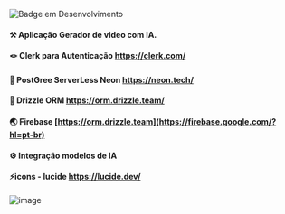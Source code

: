 ![Badge em Desenvolvimento](http://img.shields.io/static/v1?label=STATUS&message=EM%20DESENVOLVIMENTO&color=GREEN&style=for-the-badge)

#### ⚒️ Aplicação Gerador de video com IA. <br>
#### 🪢 Clerk para Autenticação https://clerk.com/ <br>
#### 🔦 PostGree ServerLess Neon https://neon.tech/ <br>
#### 🎡 Drizzle ORM https://orm.drizzle.team/ <br>
#### 🌏 Firebase [https://orm.drizzle.team](https://firebase.google.com/?hl=pt-br) <br>
#### ⚙️ Integração modelos de IA <br>
#### ⚡icons -  lucide https://lucide.dev/

![image](https://github.com/user-attachments/assets/dd528923-554f-4dd5-94ac-91a96632d012)



